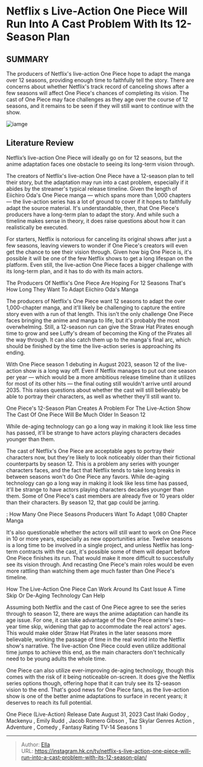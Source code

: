 # Netflix s Live-Action One Piece Will Run Into A Cast Problem With Its 12-Season Plan


## SUMMARY 



  The producers of Netflix&#39;s live-action One Piece hope to adapt the manga over 12 seasons, providing enough time to faithfully tell the story.   There are concerns about whether Netflix&#39;s track record of canceling shows after a few seasons will affect One Piece&#39;s chances of completing its vision.   The cast of One Piece may face challenges as they age over the course of 12 seasons, and it remains to be seen if they will still want to continue with the show.  

![iamge](https://static1.srcdn.com/wordpress/wp-content/uploads/2023/09/one-piece-live-action-cast-all-standing-in-a-circle-together.jpg)

## Literature Review
Netflix’s live-action One Piece will ideally go on for 12 seasons, but the anime adaptation faces one obstacle to seeing its long-term vision through.




The creators of Netflix&#39;s live-action One Piece have a 12-season plan to tell their story, but the adaptation may run into a cast problem, especially if it abides by the streamer&#39;s typical release timeline. Given the length of Eiichiro Oda&#39;s One Piece manga — which spans more than 1,000 chapters — the live-action series has a lot of ground to cover if it hopes to faithfully adapt the source material. It&#39;s understandable, then, that One Piece&#39;s producers have a long-term plan to adapt the story. And while such a timeline makes sense in theory, it does raise questions about how it can realistically be executed.




For starters, Netflix is notorious for canceling its original shows after just a few seasons, leaving viewers to wonder if One Piece&#39;s creators will even get the chance to see their vision through. Given how big One Piece is, it&#39;s possible it will be one of the few Netflix shows to get a long lifespan on the platform. Even still, the live-action One Piece faces a bigger challenge with its long-term plan, and it has to do with its main actors.


 The Producers Of Netflix&#39;s One Piece Are Hoping For 12 Seasons 
That&#39;s How Long They Want To Adapt Eiichiro Oda&#39;s Manga
          

The producers of Netflix&#39;s One Piece want 12 seasons to adapt the over 1,000-chapter manga, and it&#39;ll likely be challenging to capture the entire story even with a run of that length. This isn&#39;t the only challenge One Piece faces bringing the anime and manga to life, but it&#39;s probably the most overwhelming. Still, a 12-season run can give the Straw Hat Pirates enough time to grow and see Luffy&#39;s dream of becoming the King of the Pirates all the way through. It can also catch them up to the manga&#39;s final arc, which should be finished by the time the live-action series is approaching its ending.




With One Piece season 1 debuting in August 2023, season 12 of the live-action show is a long way off. Even if Netflix manages to put out one season per year — which would be a more ambitious release timeline than it utilizes for most of its other hits — the final outing still wouldn&#39;t arrive until around 2035. This raises questions about whether the cast will still believably be able to portray their characters, as well as whether they&#39;ll still want to.



 One Piece&#39;s 12-Season Plan Creates A Problem For The Live-Action Show 
The Cast Of One Piece Will Be Much Older In Season 12
         



While de-aging technology can go a long way in making it look like less time has passed, it&#39;ll be strange to have actors playing characters decades younger than them.




The cast of Netflix&#39;s One Piece are acceptable ages to portray their characters now, but they&#39;re likely to look noticeably older than their fictional counterparts by season 12. This is a problem any series with younger characters faces, and the fact that Netflix tends to take long breaks in between seasons won&#39;t do One Piece any favors. While de-aging technology can go a long way in making it look like less time has passed, it&#39;ll be strange to have actors playing characters decades younger than them. Some of One Piece&#39;s cast members are already five or 10 years older than their characters. By season 12, that gap could be jarring.




 : How Many One Piece Seasons Producers Want To Adapt 1,080 Chapter Manga

It&#39;s also questionable whether the actors will still want to work on One Piece in 10 or more years, especially as new opportunities arise. Twelve seasons is a long time to be involved in a single project, and unless Netflix has long-term contracts with the cast, it&#39;s possible some of them will depart before One Piece finishes its run. That would make it more difficult to successfully see its vision through. And recasting One Piece&#39;s main roles would be even more rattling than watching them age much faster than One Piece&#39;s timeline.



 How The Live-Action One Piece Can Work Around Its Cast Issue 
A Time Skip Or De-Aging Technology Can Help
          

Assuming both Netflix and the cast of One Piece agree to see the series through to season 12, there are ways the anime adaptation can handle its age issue. For one, it can take advantage of the One Piece anime&#39;s two-year time skip, widening that gap to accommodate the real actors&#39; ages. This would make older Straw Hat Pirates in the later seasons more believable, working the passage of time in the real world into the Netflix show&#39;s narrative. The live-action One Piece could even utilize additional time jumps to achieve this end, as the main characters don&#39;t technically need to be young adults the whole time.




One Piece can also utilize ever-improving de-aging technology, though this comes with the risk of it being noticeable on-screen. It does give the Netflix series options though, offering hope that it can truly see its 12-season vision to the end. That&#39;s good news for One Piece fans, as the live-action show is one of the better anime adaptations to surface in recent years; it deserves to reach its full potential.

  One Piece (Live-Action)   Release Date   August 31, 2023    Cast   Iñaki Godoy , Mackenyu , Emily Rudd , Jacob Romero Gibson , Taz Skylar    Genres   Action , Adventure , Comedy , Fantasy    Rating   TV-14    Seasons   1       


---

> Author: [Ella](https://instagram.hk.cn/)  
> URL: https://instagram.hk.cn/tv/netflix-s-live-action-one-piece-will-run-into-a-cast-problem-with-its-12-season-plan/  

